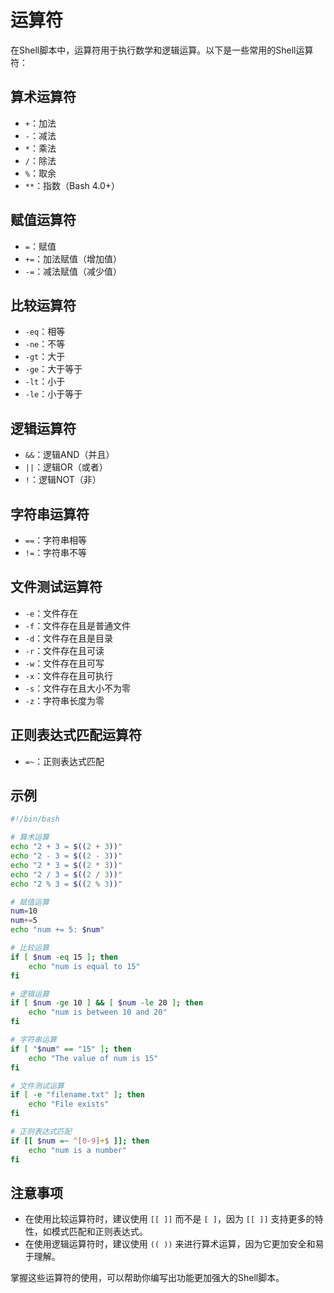 # 运算符

在Shell脚本中，运算符用于执行数学和逻辑运算。以下是一些常用的Shell运算符：

## 算术运算符

- `+`：加法
- `-`：减法
- `*`：乘法
- `/`：除法
- `%`：取余
- `**`：指数（Bash 4.0+）

## 赋值运算符

- `=`：赋值
- `+=`：加法赋值（增加值）
- `-=`：减法赋值（减少值）

## 比较运算符

- `-eq`：相等
- `-ne`：不等
- `-gt`：大于
- `-ge`：大于等于
- `-lt`：小于
- `-le`：小于等于

## 逻辑运算符

- `&&`：逻辑AND（并且）
- `||`：逻辑OR（或者）
- `!`：逻辑NOT（非）

## 字符串运算符

- `==`：字符串相等
- `!=`：字符串不等

## 文件测试运算符

- `-e`：文件存在
- `-f`：文件存在且是普通文件
- `-d`：文件存在且是目录
- `-r`：文件存在且可读
- `-w`：文件存在且可写
- `-x`：文件存在且可执行
- `-s`：文件存在且大小不为零
- `-z`：字符串长度为零

## 正则表达式匹配运算符

- `=~`：正则表达式匹配

## 示例

```bash
#!/bin/bash

# 算术运算
echo "2 + 3 = $((2 + 3))"
echo "2 - 3 = $((2 - 3))"
echo "2 * 3 = $((2 * 3))"
echo "2 / 3 = $((2 / 3))"
echo "2 % 3 = $((2 % 3))"

# 赋值运算
num=10
num+=5
echo "num += 5: $num"

# 比较运算
if [ $num -eq 15 ]; then
    echo "num is equal to 15"
fi

# 逻辑运算
if [ $num -ge 10 ] && [ $num -le 20 ]; then
    echo "num is between 10 and 20"
fi

# 字符串运算
if [ "$num" == "15" ]; then
    echo "The value of num is 15"
fi

# 文件测试运算
if [ -e "filename.txt" ]; then
    echo "File exists"
fi

# 正则表达式匹配
if [[ $num =~ ^[0-9]+$ ]]; then
    echo "num is a number"
fi
```

## 注意事项

- 在使用比较运算符时，建议使用 `[[ ]]` 而不是 `[ ]`，因为 `[[ ]]` 支持更多的特性，如模式匹配和正则表达式。
- 在使用逻辑运算符时，建议使用 `(( ))` 来进行算术运算，因为它更加安全和易于理解。

掌握这些运算符的使用，可以帮助你编写出功能更加强大的Shell脚本。
